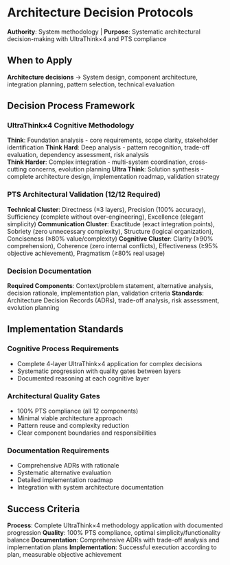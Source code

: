 # Architecture Decision Protocols

**Authority**: System methodology | **Purpose**: Systematic architectural decision-making with UltraThink×4 and PTS compliance

## When to Apply
**Architecture decisions** → System design, component architecture, integration planning, pattern selection, technical evaluation

## Decision Process Framework

### UltraThink×4 Cognitive Methodology
**Think**: Foundation analysis - core requirements, scope clarity, stakeholder identification
**Think Hard**: Deep analysis - pattern recognition, trade-off evaluation, dependency assessment, risk analysis  
**Think Harder**: Complex integration - multi-system coordination, cross-cutting concerns, evolution planning
**Ultra Think**: Solution synthesis - complete architecture design, implementation roadmap, validation strategy

### PTS Architectural Validation (12/12 Required)
**Technical Cluster**: Directness (≤3 layers), Precision (100% accuracy), Sufficiency (complete without over-engineering), Excellence (elegant simplicity)
**Communication Cluster**: Exactitude (exact integration points), Sobriety (zero unnecessary complexity), Structure (logical organization), Conciseness (≥80% value/complexity)
**Cognitive Cluster**: Clarity (≥90% comprehension), Coherence (zero internal conflicts), Effectiveness (≥95% objective achievement), Pragmatism (≥80% real usage)

### Decision Documentation
**Required Components**: Context/problem statement, alternative analysis, decision rationale, implementation plan, validation criteria
**Standards**: Architecture Decision Records (ADRs), trade-off analysis, risk assessment, evolution planning

## Implementation Standards

### Cognitive Process Requirements
- Complete 4-layer UltraThink×4 application for complex decisions
- Systematic progression with quality gates between layers
- Documented reasoning at each cognitive layer

### Architectural Quality Gates
- 100% PTS compliance (all 12 components)
- Minimal viable architecture approach
- Pattern reuse and complexity reduction
- Clear component boundaries and responsibilities

### Documentation Requirements
- Comprehensive ADRs with rationale
- Systematic alternative evaluation
- Detailed implementation roadmap
- Integration with system architecture documentation

## Success Criteria
**Process**: Complete UltraThink×4 methodology application with documented progression
**Quality**: 100% PTS compliance, optimal simplicity/functionality balance
**Documentation**: Comprehensive ADRs with trade-off analysis and implementation plans
**Implementation**: Successful execution according to plan, measurable objective achievement
